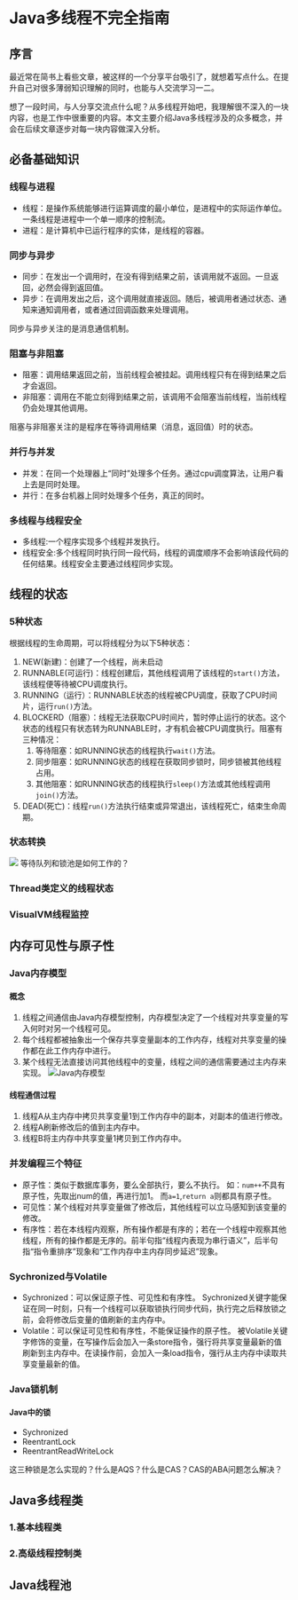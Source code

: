 # Java多线程不完全指南 #
## 序言 ##
最近常在简书上看些文章，被这样的一个分享平台吸引了，就想着写点什么。在提升自己对很多薄弱知识理解的同时，也能与人交流学习一二。

想了一段时间，与人分享交流点什么呢？从多线程开始吧，我理解很不深入的一块内容，也是工作中很重要的内容。本文主要介绍Java多线程涉及的众多概念，并会在后续文章逐步对每一块内容做深入分析。

## 必备基础知识 ##
### 线程与进程 ###
- 线程：是操作系统能够进行运算调度的最小单位，是进程中的实际运作单位。一条线程是进程中一个单一顺序的控制流。
- 进程：是计算机中已运行程序的实体，是线程的容器。
### 同步与异步 ###
- 同步：在发出一个调用时，在没有得到结果之前，该调用就不返回。一旦返回，必然会得到返回值。
- 异步：在调用发出之后，这个调用就直接返回。随后，被调用者通过状态、通知来通知调用者，或者通过回调函数来处理调用。

同步与异步关注的是消息通信机制。
### 阻塞与非阻塞 ###
- 阻塞：调用结果返回之前，当前线程会被挂起。调用线程只有在得到结果之后才会返回。
- 非阻塞：调用在不能立刻得到结果之前，该调用不会阻塞当前线程，当前线程仍会处理其他调用。

阻塞与非阻塞关注的是程序在等待调用结果（消息，返回值）时的状态。
### 并行与并发 ###
- 并发：在同一个处理器上“同时”处理多个任务。通过cpu调度算法，让用户看上去是同时处理。
- 并行：在多台机器上同时处理多个任务，真正的同时。
### 多线程与线程安全 ###
- 多线程:一个程序实现多个线程并发执行。
- 线程安全:多个线程同时执行同一段代码，线程的调度顺序不会影响该段代码的任何结果。线程安全主要通过线程同步实现。

## 线程的状态 ##
### 5种状态 ###
根据线程的生命周期，可以将线程分为以下5种状态：

1. NEW(新建)：创建了一个线程，尚未启动
2. RUNNABLE(可运行)：线程创建后，其他线程调用了该线程的`start()`方法，该线程便等待被CPU调度执行。
3. RUNNING（运行）：RUNNABLE状态的线程被CPU调度，获取了CPU时间片，运行`run()`方法。
4. BLOCKERD（阻塞）：线程无法获取CPU时间片，暂时停止运行的状态。这个状态的线程只有状态转为RUNNABLE时，才有机会被CPU调度执行。阻塞有三种情况：
    1. 等待阻塞：如RUNNING状态的线程执行`wait()`方法。
    2. 同步阻塞：如RUNNING状态的线程在获取同步锁时，同步锁被其他线程占用。
    3. 其他阻塞：如RUNNING状态的线程执行`sleep()`方法或其他线程调用`join()`方法。
5. DEAD(死亡)：线程`run()`方法执行结束或异常退出，该线程死亡，结束生命周期。
### 状态转换 ###
![](https://i.imgur.com/r3RYhCg.png)
等待队列和锁池是如何工作的？
### Thread类定义的线程状态 ###
### VisualVM线程监控 ###

## 内存可见性与原子性 ##
### Java内存模型 ###
#### 概念 ####
1. 线程之间通信由Java内存模型控制，内存模型决定了一个线程对共享变量的写入何时对另一个线程可见。
2. 每个线程都被抽象出一个保存共享变量副本的工作内存，线程对共享变量的操作都在此工作内存中进行。
3. 某个线程无法直接访问其他线程中的变量，线程之间的通信需要通过主内存来实现。
![Java内存模型](http://ifeve.com/wp-content/uploads/2013/01/113.png)
#### 线程通信过程 ####
1. 线程A从主内存中拷贝共享变量1到工作内存中的副本，对副本的值进行修改。
2. 线程A刷新修改后的值到主内存中。
3. 线程B将主内存中共享变量1拷贝到工作内存中。
### 并发编程三个特征 ###
- 原子性：类似于数据库事务，要么全部执行，要么不执行。
	如：`num++`不具有原子性，先取出num的值，再进行加1。
	而`a=1`,`return a`则都具有原子性。
- 可见性：某个线程对共享变量做了修改后，其他线程可以立马感知到该变量的修改。
- 有序性：若在本线程内观察，所有操作都是有序的；若在一个线程中观察其他线程，所有的操作都是无序的。前半句指“线程内表现为串行语义”，后半句指“指令重排序”现象和“工作内存中主内存同步延迟”现象。
### Sychronized与Volatile ###
- Sychronized：可以保证原子性、可见性和有序性。
	Sychronized关键字能保证在同一时刻，只有一个线程可以获取锁执行同步代码，执行完之后释放锁之前，会将修改后变量的值刷新的主内存中。
- Volatile：可以保证可见性和有序性，不能保证操作的原子性。
	被Volatile关键字修饰的变量，在写操作后会加入一条store指令，强行将共享变量最新的值刷新到主内存中。在读操作前，会加入一条load指令，强行从主内存中读取共享变量最新的值。
### Java锁机制 ###
#### Java中的锁 ####
- Sychronized
- ReentrantLock
- ReentrantReadWriteLock

这三种锁是怎么实现的？什么是AQS？什么是CAS？CAS的ABA问题怎么解决？

## Java多线程类 ##
### 1.基本线程类 ###
### 2.高级线程控制类 ###

## Java线程池 ##